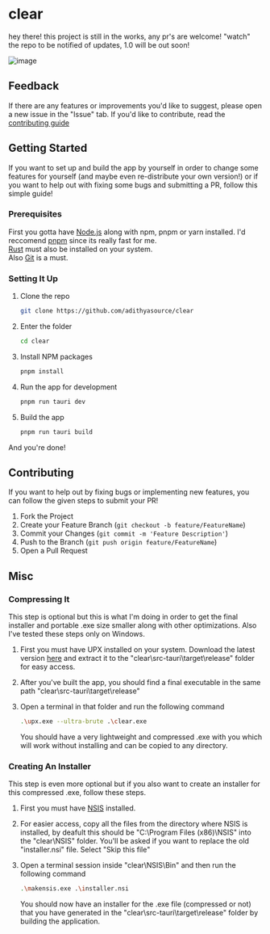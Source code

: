 # clear
 
hey there! this project is still in the works, any pr's are welcome!
"watch" the repo to be notified of updates, 1.0 will be out soon!

![image](https://github.com/adithyasource/clear/assets/140549783/33e951c0-61dd-4ecd-9c0e-d1c413e6f888)


## Feedback

If there are any features or improvements you'd like to suggest, please open a new issue in the "Issue" tab. If you'd like to contribute, read the [contributing guide](https://github.com/adithyasource/clear/#contributing)

## Getting Started

If you want to set up and build the app by yourself in order to change some features for yourself (and maybe even re-distribute your own version!) or if you want to help out with fixing some bugs and submitting a PR, follow this simple guide!

### Prerequisites

First you gotta have [Node.js](https://nodejs.org/en/download) along with npm, pnpm or yarn installed. I'd reccomend [pnpm](https://pnpm.io/installation) since its really fast for me. \
[Rust](https://www.rust-lang.org/tools/install/) must also be installed on your system. \
Also [Git](https://git-scm.com/downloads) is a must.


### Setting It Up

1. Clone the repo
   ```sh
   git clone https://github.com/adithyasource/clear
   ```
2. Enter the folder
   ```sh
   cd clear
   ```
3. Install NPM packages
   ```sh
   pnpm install
   ```
4. Run the app for development
   ```sh
   pnpm run tauri dev
   ```
5. Build the app
   ```sh
   pnpm run tauri build
   ```

And you're done!

## Contributing

If you want to help out by fixing bugs or implementing new features, you can follow the given steps to submit your PR!

1. Fork the Project
2. Create your Feature Branch (`git checkout -b feature/FeatureName`)
3. Commit your Changes (`git commit -m 'Feature Description'`)
4. Push to the Branch (`git push origin feature/FeatureName`)
5. Open a Pull Request


## Misc

### Compressing It

This step is optional but this is what I'm doing in order to get the final installer and portable .exe size smaller along with other optimizations. Also I've tested these steps only on Windows.

1. First you must have UPX installed on your system. Download the latest version [here](https://github.com/upx/upx/releases/tag/v4.2.1) and extract it to the "clear\src-tauri\target\release" folder for easy access.

2. After you've built the app, you should find a final executable in the same path "clear\src-tauri\target\release" 

3. Open a terminal in that folder and run the following command
   ```sh
   .\upx.exe --ultra-brute .\clear.exe
   ```
   You should have a very lightweight and compressed .exe with you which will work without installing and can be copied to any directory.

### Creating An Installer

This step is even more optional but if you also want to create an installer for this compressed .exe, follow these steps. 

1. First you must have [NSIS](https://nsis.sourceforge.io/Download) installed.
   
2. For easier access, copy all the files from the directory where NSIS is installed, by deafult this should be "C:\Program Files (x86)\NSIS" into the "clear\NSIS" folder. You'll be asked if you want to replace the old "installer.nsi" file. Select "Skip this file" 

3. Open a terminal session inside "clear\NSIS\Bin" and then run the following command
   ```sh
   .\makensis.exe .\installer.nsi
   ```
   You should now have an installer for the .exe file (compressed or not) that you have generated in the "clear\src-tauri\target\release" folder by building the application.

   
